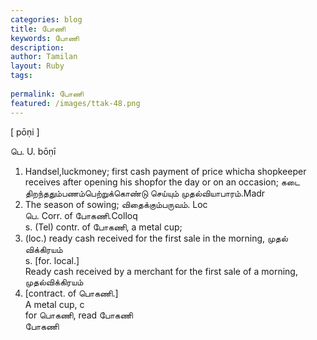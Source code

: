 ```yaml
---
categories: blog
title: போணி
keywords: போணி
description: 
author: Tamilan
layout: Ruby
tags: 
 
permalink: போணி
featured: /images/ttak-48.png
---
```

  
[ pōṇi ]  
  
பெ. U. bōṇī  
1. Handsel,luckmoney; first cash payment of price whicha shopkeeper receives after opening his shopfor the day or on an occasion; கடை திறந்ததும்பணம்பெற்றுக்கொண்டு செய்யும் முதல்வியாபாரம்.Madr  
2. The season of sowing; விதைக்கும்பருவம். Loc  
பெ. Corr. of போகணி.Colloq  
s. (Tel) contr. of போகணி, a metal cup;  
2. (loc.) ready cash received for the first sale in the morning, முதல் விக்கிரயம்  
s. [for. local.]  
Ready cash received by a merchant for the first sale of a morning, முதல்விக்கிரயம்  
2. [contract. of பொகணி.]  
A metal cup, c  
for பொகணி, read போகணி  
போகணி